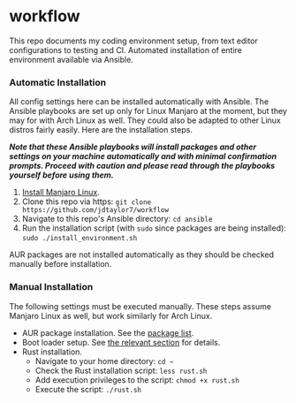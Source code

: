 # workflow
This repo documents my coding environment setup, from text editor
configurations to testing and CI. Automated installation of entire environment
available via Ansible.

### Automatic Installation
All config settings here can be installed automatically with Ansible. The
Ansible playbooks are set up only for Linux Manjaro at the moment, but they may
for with Arch Linux as well. They could also be adapted to other Linux distros
fairly easily. Here are the installation steps.

***Note that these Ansible
playbooks will install packages and other settings on your machine
automatically and with minimal confirmation prompts. Proceed with caution and
please read through the playbooks yourself before using them.***

1. [Install Manjaro Linux](https://manjaro.org/download/).
2. Clone this repo via https: `git clone https://github.com/jdtaylor7/workflow`
3. Navigate to this repo's Ansible directory: `cd ansible`
4. Run the installation script (with `sudo` since packages are being
installed): `sudo ./install_environment.sh`

AUR packages are not installed automatically as they should be checked manually
before installation.

### Manual Installation

The following settings must be executed manually. These steps assume Manjaro
Linux as well, but work similarly for Arch Linux.
* AUR package installation. See the [package list](ansible/lists/aur_package_list.yml).
* Boot loader setup. See
[the relevant section](environment/linux/README.md#boot-loader) for
details.
* Rust installation.
    * Navigate to your home directory: `cd ~`
    * Check the Rust installation script: `less rust.sh`
    * Add execution privileges to the script: `chmod +x rust.sh`
    * Execute the script: `./rust.sh`
